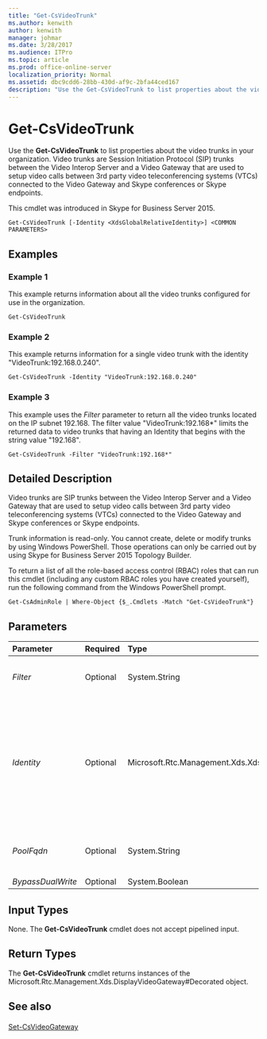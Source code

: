```yaml
---
title: "Get-CsVideoTrunk"
ms.author: kenwith
author: kenwith
manager: johmar
ms.date: 3/28/2017
ms.audience: ITPro
ms.topic: article
ms.prod: office-online-server
localization_priority: Normal
ms.assetid: dbc9cdd6-28bb-430d-af9c-2bfa44ced167
description: "Use the Get-CsVideoTrunk to list properties about the video trunks in your organization. Video trunks are Session Initiation Protocol (SIP) trunks between the Video Interop Server and a Video Gateway that are used to setup video calls between 3rd party video teleconferencing systems (VTCs) connected to the Video Gateway and Skype conferences or Skype endpoints."
---
```


# Get-CsVideoTrunk
 
Use the **Get-CsVideoTrunk** to list properties about the video trunks in your organization. Video trunks are Session Initiation Protocol (SIP) trunks between the Video Interop Server and a Video Gateway that are used to setup video calls between 3rd party video teleconferencing systems (VTCs) connected to the Video Gateway and Skype conferences or Skype endpoints.
  
This cmdlet was introduced in Skype for Business Server 2015.
  
```
Get-CsVideoTrunk [-Identity <XdsGlobalRelativeIdentity>] <COMMON PARAMETERS>

```

## Examples
<a name="Examples"> </a>

### Example 1

This example returns information about all the video trunks configured for use in the organization.
  
```
Get-CsVideoTrunk
```

### Example 2

This example returns information for a single video trunk with the identity "VideoTrunk:192.168.0.240".
  
```
Get-CsVideoTrunk -Identity "VideoTrunk:192.168.0.240"
```

### Example 3

This example uses the  _Filter_ parameter to return all the video trunks located on the IP subnet 192.168. The filter value "VideoTrunk:192.168*" limits the returned data to video trunks that having an Identity that begins with the string value "192.168".
  
```
Get-CsVideoTrunk -Filter "VideoTrunk:192.168*"
```

## Detailed Description
<a name="DetailedDescription"> </a>

Video trunks are SIP trunks between the Video Interop Server and a Video Gateway that are used to setup video calls between 3rd party video teleconferencing systems (VTCs) connected to the Video Gateway and Skype conferences or Skype endpoints.
  
Trunk information is read-only. You cannot create, delete or modify trunks by using Windows PowerShell. Those operations can only be carried out by using Skype for Business Server 2015 Topology Builder.
  
To return a list of all the role-based access control (RBAC) roles that can run this cmdlet (including any custom RBAC roles you have created yourself), run the following command from the Windows PowerShell prompt.
  
```
Get-CsAdminRole | Where-Object {$_.Cmdlets -Match "Get-CsVideoTrunk"}
```

## Parameters
<a name="DetailedDescription"> </a>

|**Parameter**|**Required**|**Type**|**Description**|
|:-----|:-----|:-----|:-----|
| _Filter_ <br/> |Optional  <br/> |System.String  <br/> |Enables you to use wildcard characters in order to return a video trunk (or a collection of video trunks).  <br/> |
| _Identity_ <br/> |Optional  <br/> |Microsoft.Rtc.Management.Xds.XdsGlobalRelativeIdentity  <br/> |Unique identifier for the video trunk to be returned. For example:  <br/>  `-Identity "VideoTrunk:192.168.0.240"` <br/> You cannot use wildcards when specifying an Identity. Use the  _Filter_ parameter instead. <br/> If this parameter is not specified, then all the video trunks in the organization are returned.  <br/> |
| _PoolFqdn_ <br/> |Optional  <br/> |System.String  <br/> |Fully qualified domain name of the trunk as defined in the topology. For example:  <br/>  `-PoolFqdn "atl-trunk-001.litwareinc.com"` <br/> |
| _BypassDualWrite_ <br/> |Optional  <br/> |System.Boolean  <br/> |PARAMVALUE: $true | $false  <br/> |
   
## Input Types
<a name="InputTypes"> </a>

None. The **Get-CsVideoTrunk** cmdlet does not accept pipelined input.
  
## Return Types
<a name="ReturnTypes"> </a>

The **Get-CsVideoTrunk** cmdlet returns instances of the Microsoft.Rtc.Management.Xds.DisplayVideoGateway#Decorated object.
  
## See also
<a name="ReturnTypes"> </a>

#### 

[Set-CsVideoGateway](set-csvideogateway.md)

